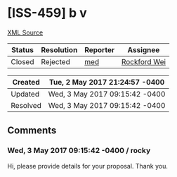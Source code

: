 # [ISS-459] b v 

[XML Source](../xml/ISS-459.xml)
<p></p>





Status|Resolution|Reporter|Assignee
------|----------|--------|--------
Closed|Rejected|[med](medgcr@gmail.com)|[Rockford Wei]($rocky)





Created|Tue, 2 May 2017 21:24:57 -0400
-------|--------------
Updated|Wed, 3 May 2017 09:15:42 -0400
Resolved|Wed, 3 May 2017 09:15:42 -0400


## Comments




### Wed, 3 May 2017 09:15:42 -0400 / rocky 

<p><p>Hi, please provide details for your proposal. Thank you.</p></p>



